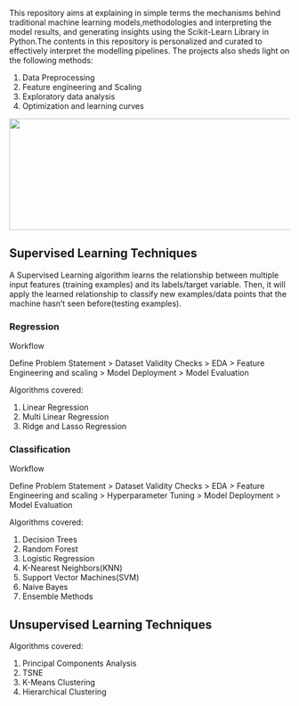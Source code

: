This repository aims at explaining in simple terms the mechanisms behind traditional machine learning models,methodologies and interpreting the model results, and generating insights using the Scikit-Learn Library in Python.The contents in this repository is personalized and curated to effectively interpret the modelling pipelines. The projects also sheds light on the following methods:

1. Data Preprocessing
2. Feature engineering and Scaling  
3. Exploratory data analysis
4. Optimization and learning curves

<p align="center">
<img src="https://i.imgur.com/dkaSdQ1.png" width="550" height="200" />
</p>




## Supervised Learning Techniques

A Supervised Learning algorithm learns the relationship between multiple input features (training examples) and its labels/target variable. Then, it will apply the learned relationship to classify new examples/data points that the machine hasn’t seen before(testing examples).

### Regression

Workflow 

Define Problem Statement > Dataset Validity Checks > EDA > Feature Engineering and scaling > Model Deployment > Model Evaluation

Algorithms covered:
1. Linear Regression
2. Multi Linear Regression
3. Ridge and Lasso Regression


### Classification

Workflow

Define Problem Statement > Dataset Validity Checks > EDA > Feature Engineering and scaling > Hyperparameter Tuning > Model Deployment > Model Evaluation

Algorithms covered:
1. Decision Trees
2. Random Forest
3. Logistic Regression
4. K-Nearest Neighbors(KNN)
5. Support Vector Machines(SVM)
6. Naive Bayes 
7. Ensemble Methods

## Unsupervised Learning Techniques

Algorithms covered:
1. Principal Components Analysis
2. TSNE
3. K-Means Clustering
4. Hierarchical Clustering
